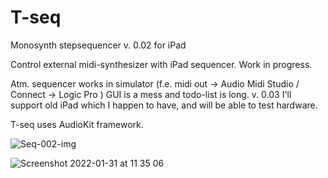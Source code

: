 # T-seq
Monosynth stepsequencer v. 0.02 for iPad 

Control external midi-synthesizer with iPad sequencer. 
Work in progress. 

Atm. sequencer works in simulator (f.e. midi out -> Audio Midi Studio / Connect -> Logic Pro )
GUI is a mess and todo-list is long. v. 0.03 I'll support old iPad which I happen to have, and
will be able to test hardware.

T-seq uses AudioKit framework.



![Seq-002-img](https://user-images.githubusercontent.com/93654870/151774647-28b84572-baa8-4654-861c-ed239b526dfc.jpg)

![Screenshot 2022-01-31 at 11 35 06](https://user-images.githubusercontent.com/93654870/151774682-04233b13-9380-4dc8-83c0-45486a354aec.png)
